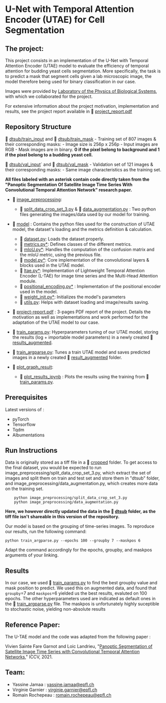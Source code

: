 # U-Net with Temporal Attention Encoder (UTAE) for Cell Segmentation

## The project:
This project consists in an implementation of the U-Net with Temporal Attention Encoder (UTAE) model to evaluate the efficiency of temporal attention for budding yeast cells segmentation. More specifically, the task is to predict a mask that segment cells given a lab microscopic image, the model therefore being used for binary classification in our case.

Images were provided by [Laboratory of the Physics of Biological Systems](https://www.epfl.ch/labs/lpbs/), with which we collaborated for the project.

For extensive information about the project motivation, implementation and results, see the project report available in 📖 [project_report.pdf](project_report.pdf)

## Repository Structure

📂 [dtsub/train_input](dtsub/train_input/) and 📂 [dtsub/train_mask](dtsub/train_mask/) - Training set of 807 images & their corresponding masks:
    - Image size is 256p x 256p
    - Input images are RGB
    - Mask images are in binary. **0 if the pixel belong to background and 1 if the pixel belong to a budding yeast cell.**

 📂 [dtsub/val_input](dtsub/val_input/)` and 📂 [dtsub/val_mask](dtsub/val_mask/) - Validation set of 121 images & their corresponding masks:
    - Same image characteristics as the training set.


**All files labeled with an asterisk contain code directly taken from the "Panoptic Segmentation Of Satellite Image Time Series With Convolutional Temporal Attention Network" research paper.**

- 📂 [image_preprocessing](image_preprocessing/): 
    -  📄 [split_data_crop_set_3.py](image_preprocessing/split_data_crop_set_3.py) & 📄 [data_augmentation.py](image_preprocessing/data_augmentation.py) : Two python files generating the images/data used by our model for training. 
- 📂 [model](model/) : Contains the python files used for the construction of UTAE model, the dataset's loading and the metrics definition & calculation.
    - 📄 [dataset.py](model/dataset.py): Loads the dataset properly.
    - 📄 [metrics.py*](model/metrics.py): Defines classes of the different metrics.
    - 📄 [mIoU.py*](model/miou.py): Handles the computation of the confusion matrix and the mIoU metric, using the previous file.
    - 📄 [model.py*](model/model.py): Core implementation of the convolutional layers & blocks used in the UTAE model.
    - 📄 [ltae.py*](model/ltae.py): Implementation of Lightweight Temporal Attention Encoder (L-TAE) for image time series and the Multi-Head Attention module.
    - 📄 [positional_encoding.py*](model/positional_encoding.py) : Implementation of the positional encoder used in the model. 
    - 📄 [weight_init.py*](model/weight_init.py): Initializes the model's parameters 
    - 📄 [utils.py](model/utils.py): Helps with dataset loading and image/results saving.

- 📖 [project-report.pdf](project-report.pdf) : 3-pages PDF report of the project. Details the motivation as well as implementations and work performed for the adaptation of the UTAE model to our case.

- 📄 [train_params.py](train_params.py): Hyperparameters tuning of our UTAE model, storing the results (log + importable model parameters) in a newly created 📂 [results_augmented](results_augmented/).

- 📄 [train_argparse.py](train_argparse.py): Tunes a train UTAE model and saves predicted images in a newly created 📂 [result_augmented](result_augmented/) folder.

- 📂 [plot_graph_result](plot_graph_result/): 
    -  📄 [plot_results_ipynb](plot_graph_result/plot_results.ipynb) : Plots the results using the training from 📄 [train_params.py](train_params.py).


## Prerequisites
Latest versions of :
- pyTorch
- Tensorflow
- Tqdm
- Albumentations

## Run Instructions 

Data is originally stored as a tiff file in a 📂 [cropped](cropped/) folder. To get access to the final dataset, you would be expected to run image_preprocessing/split_data_crop_set_3.py, which extract the set of images and split them on train and test set and store them in "dtsub" folder, and image_preprocessing/data_augmentation.py, which creates more data on the training set.

```
    python image_preprocessing/split_data_crop_set_3.py
    python image_preprocessing/data_augmentation.py

```

**Here, we however directly updated the data in the 📂 [dtsub](sub/) folder, as the tiff file isn't shareable in this version of the repository.**

Our model is based on the grouping of time-series images. To reproduce our results, run the following command: 

    python train_argparse.py --epochs 100 --groupby 7 --maskpos 6

Adapt the command accordingly for the epochs, groupby, and maskpos arguments of your linking.

## Results 

In our case, we used 📄 [train_params.py](train_params.py) to find the best groupby value and mask position to predict. We used this on augmented data, and found that `groupby`=7 and `maskpos`=6 yielded us the best results, evaluted on 100 epochs. The other hyperparameters used are indicated as default ones in the 📄 [train_argparse.py](train_argparse.py) file. The maskpos is unfortunately highly suceptible to stochastic noise, yielding non-absolute results

## Reference Paper:

The U-TAE model and the code was adapted from the following paper :

Vivien Sainte Fare Garnot and Loic Landrieu, "[Panoptic Segmentation of Satellite Image Time Series with Convolutional Temporal Attention Networks](https://arxiv.org/abs/2104.05495)," ICCV, 2021.


## Team:

  - Yassine Jamaa : yassine.jamaa@epfl.ch
  - Virginie Garnier : virginie.garnier@epfl.ch 
  - Romain Rochepeau : romain.rochepeau@epfl.ch